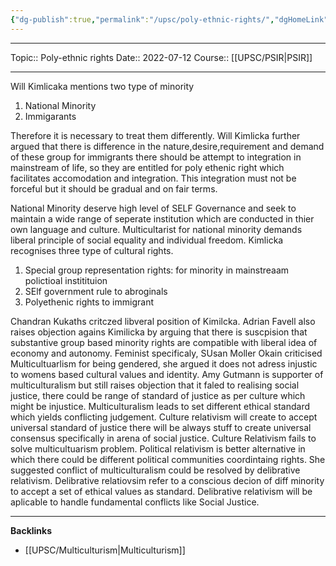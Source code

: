 ```yaml
---
{"dg-publish":true,"permalink":"/upsc/poly-ethnic-rights/","dgHomeLink":true,"dgPassFrontmatter":false}
---
```


----
Topic:: Poly-ethnic rights
Date:: 2022-07-12
Course:: [[UPSC/PSIR|PSIR]] 

----
Will Kimlicaka mentions two type of minority
1. National Minority 
2. Immigarants 

Therefore it is necessary to treat them differently. Will Kimlicka further argued that there is difference in the nature,desire,requirement and demand of these group for immigrants there should be attempt to integration in mainstream of life, so they are entitled for poly ethenic right which facilitates accomodation and integration.
This integration must not be forceful but it should be gradual and on fair terms. 

National Minority deserve high level of SELF Governance and seek to maintain a wide range of seperate institution which are conducted in thier own language and culture. 
Multicultarist for national minority demands liberal principle of social equality and individual freedom. Kimlicka recognises three type of cultural rights. 
1. Special group representation rights: for minority in mainstreaam polictioal institituion 
2. SElf government rule to abroginals 
3. Polyethenic rights to immigrant 


Chandran Kukaths critczed libveral position of Kimilcka. 
Adrian Favell also raises objection agains Kimilicka by arguing that there is suscpision that substantive group based minority rights are compatible with liberal idea of economy and autonomy. 
Feminist specificaly, SUsan Moller Okain criticised Multicultuarlism for being gendered, she argued it does not adress injustic to womens based cultural values and identity. 
Amy Gutmann is supporter of multiculturalism but still raises objection that it faled to realising social justice, there could be range of standard of justice as per culture which might be injustice. 
Multiculturalism leads to set different ethical standard which yields conflicting judgement.
Culture relativism will create to accept universal standard of justice there will be always stuff to create universal consensus specifically in arena of social justice. 
Culture Relativism fails to solve multicultuarism problem. 
Political relativism is better alternative in which there could be different political communities coordintaing rights. 
She suggested conflict of multiculturalism could be resolved by delibrative relativism. 
Delibrative relatiovsim refer to a conscious decion of diff minority to accept a set of ethical values as standard. Delibrative relativism will be aplicable to handle fundamental conflicts like Social Justice. 


---
**Backlinks**
- [[UPSC/Multiculturism|Multiculturism]]




